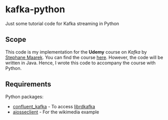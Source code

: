 # kafka-python
Just some tutorial code for Kafka streaming in Python

## Scope
This code is my implementation for the **Udemy** course on *Kafka* by [Stephane Maarek](https://github.com/simplesteph).
You can find the course [here](https://www.udemy.com/course/apache-kafka/). However, the code will be written in Java. Hence, I wrote this code to accompany the course with Python.

## Requirements

Python packages:
- [confluent_kafka](https://pypi.org/project/confluent-kafka/) - To access [librdkafka](https://github.com/edenhill/librdkafka)
- [aiosseclient](https://pypi.org/project/aiosseclient/) - For the wikimedia example